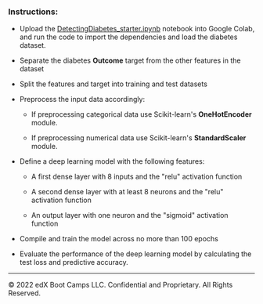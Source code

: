 ### Instructions:

* Upload the [DetectingDiabetes_starter.ipynb](Unsolved/DetectingDiabetes_starter.ipynb) notebook into Google Colab, and run the code to import the dependencies and load the diabetes dataset.

* Separate the diabetes **Outcome** target from the other features in the dataset

* Split the features and target into training and test datasets

* Preprocess the input data accordingly:

  * If preprocessing categorical data use Scikit-learn's **OneHotEncoder** module.

  * If preprocessing numerical data use Scikit-learn's **StandardScaler** module.

* Define a deep learning model with the following features:

  * A first dense layer with 8 inputs and the "relu" activation function

  * A second dense layer with at least 8 neurons and the "relu" activation function

  * An output layer with one neuron and the "sigmoid" activation function

* Compile and train the model across no more than 100 epochs

* Evaluate the performance of the deep learning model by calculating the test loss and predictive accuracy.

---

© 2022 edX Boot Camps LLC. Confidential and Proprietary. All Rights Reserved.